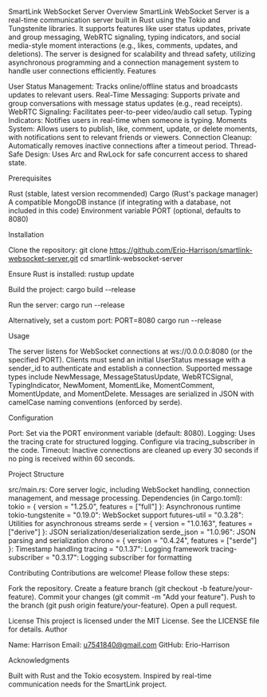 SmartLink WebSocket Server
Overview
SmartLink WebSocket Server is a real-time communication server built in Rust using the Tokio and Tungstenite libraries. It supports features like user status updates, private and group messaging, WebRTC signaling, typing indicators, and social media-style moment interactions (e.g., likes, comments, updates, and deletions). The server is designed for scalability and thread safety, utilizing asynchronous programming and a connection management system to handle user connections efficiently.
Features

User Status Management: Tracks online/offline status and broadcasts updates to relevant users.
Real-Time Messaging: Supports private and group conversations with message status updates (e.g., read receipts).
WebRTC Signaling: Facilitates peer-to-peer video/audio call setup.
Typing Indicators: Notifies users in real-time when someone is typing.
Moments System: Allows users to publish, like, comment, update, or delete moments, with notifications sent to relevant friends or viewers.
Connection Cleanup: Automatically removes inactive connections after a timeout period.
Thread-Safe Design: Uses Arc and RwLock for safe concurrent access to shared state.

Prerequisites

Rust (stable, latest version recommended)
Cargo (Rust's package manager)
A compatible MongoDB instance (if integrating with a database, not included in this code)
Environment variable PORT (optional, defaults to 8080)

Installation

Clone the repository:
git clone https://github.com/Erio-Harrison/smartlink-websocket-server.git
cd smartlink-websocket-server


Ensure Rust is installed:
rustup update


Build the project:
cargo build --release


Run the server:
cargo run --release

Alternatively, set a custom port:
PORT=8080 cargo run --release



Usage

The server listens for WebSocket connections at ws://0.0.0.0:8080 (or the specified PORT).
Clients must send an initial UserStatus message with a sender_id to authenticate and establish a connection.
Supported message types include NewMessage, MessageStatusUpdate, WebRTCSignal, TypingIndicator, NewMoment, MomentLike, MomentComment, MomentUpdate, and MomentDelete.
Messages are serialized in JSON with camelCase naming conventions (enforced by serde).

Configuration

Port: Set via the PORT environment variable (default: 8080).
Logging: Uses the tracing crate for structured logging. Configure via tracing_subscriber in the code.
Timeout: Inactive connections are cleaned up every 30 seconds if no ping is received within 60 seconds.

Project Structure

src/main.rs: Core server logic, including WebSocket handling, connection management, and message processing.
Dependencies (in Cargo.toml):
tokio = { version = "1.25.0", features = ["full"] }: Asynchronous runtime
tokio-tungstenite = "0.19.0": WebSocket support
futures-util = "0.3.28": Utilities for asynchronous streams
serde = { version = "1.0.163", features = ["derive"] }: JSON serialization/deserialization
serde_json = "1.0.96": JSON parsing and serialization
chrono = { version = "0.4.24", features = ["serde"] }: Timestamp handling
tracing = "0.1.37": Logging framework
tracing-subscriber = "0.3.17": Logging subscriber for formatting



Contributing
Contributions are welcome! Please follow these steps:

Fork the repository.
Create a feature branch (git checkout -b feature/your-feature).
Commit your changes (git commit -m "Add your feature").
Push to the branch (git push origin feature/your-feature).
Open a pull request.

License
This project is licensed under the MIT License. See the LICENSE file for details.
Author

Name: Harrison
Email: u7541840@gmail.com
GitHub: Erio-Harrison

Acknowledgments

Built with Rust and the Tokio ecosystem.
Inspired by real-time communication needs for the SmartLink project.